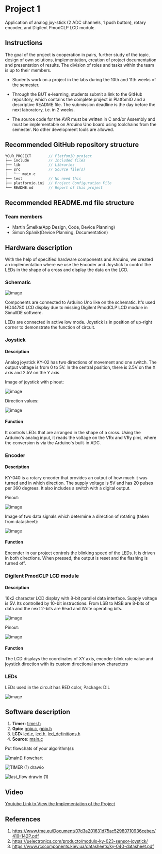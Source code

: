 # Project 1

Application of analog joy-stick (2 ADC channels, 1 push button), rotary encoder, and Digilent PmodCLP LCD module.

## Instructions

The goal of the project is cooperation in pairs, further study of the topic, design of own solutions, implementation, creation of project documentation and presentation of results. The division of roles and tasks within the team is up to their members.

* Students work on a project in the labs during the 10th and 11th weeks of the semester.

* Through the BUT e-learning, students submit a link to the GitHub repository, which contains the complete project in PlatfomIO and a descriptive README file. The submission deadline is the day before the next laboratory, i.e. in 2 weeks.

* The source code for the AVR must be written in C and/or Assembly and must be implementable on Arduino Uno board using toolchains from the semester. No other development tools are allowed.

## Recommended GitHub repository structure

   ```c
   YOUR_PROJECT        // PlatfomIO project
   ├── include         // Included files
   ├── lib             // Libraries
   ├── src             // Source file(s)
   │   └── main.c
   ├── test            // No need this
   ├── platformio.ini  // Project Configuration File
   └── README.md       // Report of this project
   ```

## Recommended README.md file structure

### Team members

* Martin Šmelka(App Design, Code, Device Planning)
* Šimon Špánik(Device Planning, Documentation)

## Hardware description

With the help of specified hardware components and Arduino, we created an implementation where we use the Encoder and Joystick to control the LEDs in the shape of a cross and display the data on the LCD.

### Schematic

![image](https://user-images.githubusercontent.com/99726477/205600907-74013b84-106c-434c-acf8-7c61260386c1.png)

Components are connected to Arduino Uno like on the schematic. 
It's used HD44780 LCD display due to missing Digilent PmodCLP LCD module in SimullDE softwere.

LEDs are connected in active low mode. Joystick is in position of up-right corner to demonstrate the function of circuit.

### Joystick 

#### Description

Analog joystick KY-02 has two directions of movement and one switch.
The output voltage is from 0 to 5V. In the central position, there is 2.5V on the X axis and 2.5V on the Y axis.

Image of joystick with pinout: 

![image](https://user-images.githubusercontent.com/99726477/205435078-5420fdbe-3946-4966-8be4-b5c7d6b6ce2a.png)

Direction values:

![image](https://user-images.githubusercontent.com/99726477/205435130-8c0e79b9-57f4-4aef-98aa-ac7b92c0f4b1.png)

#### Function

It controls LEDs that are arranged in the shape of a cross. Using the Arduino's analog input, it reads the voltage on the VRx and VRy pins, where the conversion is via the Arduino's built-in ADC.



### Encoder

#### Description

KY-040 is a rotary encoder that provides an output of how much it was turned and in which direction. The supply voltage is 5V and has 20 pulses per 360 degrees. It also includes a switch with a digital output.

Pinout:

![image](https://user-images.githubusercontent.com/99726477/205434930-50e16daf-f3ed-4ef1-aaff-bf3b9e7298a7.png)

Image of two data signals which determine a direction of rotating (taken from datasheet):

![image](https://user-images.githubusercontent.com/99726477/205435020-c9411c68-0b3f-4a49-8d00-867d629956a3.png)


#### Function

Enconder in our project controls the blinking speed of the LEDs. It is driven in both directions. When pressed, the output is reset and the flashing is turned off.


### Digilent PmodCLP LCD module

#### Description

16x2 character LCD display with 8-bit parallel data interface. Supply voltage is 5V. Its controlled by 10-bit instructions. From LSB to MSB are 8-bits of data and the next 2-bits are Read and Write operating bits.

![image](https://user-images.githubusercontent.com/99726477/205435246-52842a16-c7c0-4014-881b-cd2b4b707686.png)

Pinout:

![image](https://user-images.githubusercontent.com/99726477/205435281-7e80ee4f-f1b4-459c-ac3e-b6893d463a5d.png)


#### Function

The LCD displays the coordinates of XY axis, encoder blink rate value and joystick direction with its custom directional arrow characters

### LEDs

LEDs used in the circuit has RED color, Package: DIL

![image](https://user-images.githubusercontent.com/99726477/205602378-859bb8f7-a3a6-496c-943f-c0729d48a317.png)


## Software description
 1. **Timer:** [timer.h](https://github.com/MartinSmelka/Digital-Electronics-2-Smelka/blob/main/Labs/Projekt1/Projekt1/include/timer.h)
 2. **Gpio:** [gpio.c](https://github.com/MartinSmelka/Digital-Electronics-2-Smelka/blob/main/Labs/Projekt1/Projekt1/lib/gpio/gpio.c), [gpio.h](https://github.com/MartinSmelka/Digital-Electronics-2-Smelka/blob/main/Labs/Projekt1/Projekt1/lib/gpio/gpio.h)
 3. **LCD:** [lcd.c](https://github.com/MartinSmelka/Digital-Electronics-2-Smelka/blob/main/Labs/Projekt1/Projekt1/lib/lcd/lcd.c), [lcd.h](https://github.com/MartinSmelka/Digital-Electronics-2-Smelka/blob/main/Labs/Projekt1/Projekt1/lib/lcd/lcd.h), [lcd_definitions.h](https://github.com/MartinSmelka/Digital-Electronics-2-Smelka/blob/main/Labs/Projekt1/Projekt1/lib/lcd/lcd_definitions.h)
 4. **Source:** [main.c](https://github.com/MartinSmelka/Digital-Electronics-2-Smelka/blob/main/Labs/Projekt1/Projekt1/src/main.c)

Put flowchats of your algorithm(s):

![main() flowchart](https://user-images.githubusercontent.com/99726477/206249152-b1a7adec-ce92-482e-8fa0-cd7f7217b228.png)

![TIMER (1) drawio](https://user-images.githubusercontent.com/99726477/206250570-910ffbef-407b-4804-8bf5-ca6d63b19a8d.png)

![last_flow drawio (1)](https://user-images.githubusercontent.com/99726477/206251639-323e08ec-3ac5-4cbf-92e9-3082fb8ac1d5.png)

## Video

[Youtube Link to View the Implementation of the Project](https://youtu.be/HDc3q6Czcmg)

## References

1. https://www.tme.eu/Document/07d3a201631d75ac52980710936cebec/410-142P.pdf
2. https://uelectronics.com/producto/modulo-ky-023-sensor-joystick/
3. https://www.rcscomponents.kiev.ua/datasheets/ky-040-datasheet.pdf
